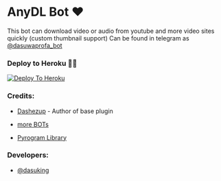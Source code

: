 # AnyDL Bot ❤

This bot can download video or audio from youtube and more video sites quickly (custom thumbnail support) Can be found in telegram as [@dasuwaprofa_bot](https://t.me/dasuwaprofa_bot)

### Deploy to Heroku 🏃‍♂

[![Deploy To Heroku](https://www.herokucdn.com/deploy/button.svg)](https://heroku.com/deploy?template=https://github.com/dasuwaprofa/AnyDL-Bot)

### Credits:

- [Dashezup](https://github.com/dashezup) - Author of base plugin

- [more BOTs](https://t.me/nethmi_roshel)

- [Pyrogram Library](https://github.com/pyrogram/pyrogram)

### Developers:

- [@dasuking](https://t.me/dasuking)
